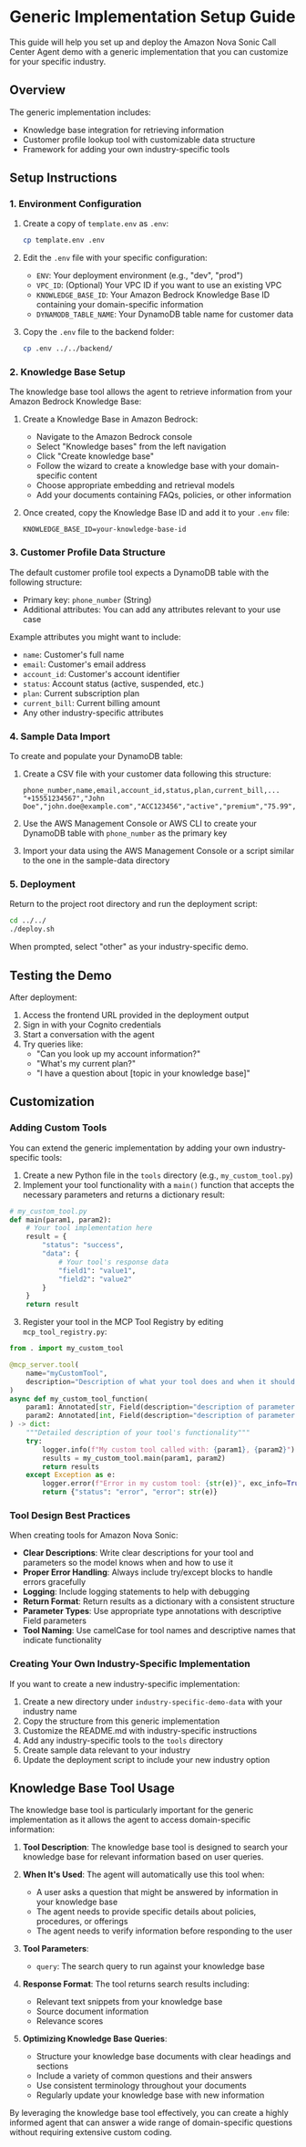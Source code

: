 # Generic Implementation Setup Guide

This guide will help you set up and deploy the Amazon Nova Sonic Call Center Agent demo with a generic implementation that you can customize for your specific industry.

## Overview

The generic implementation includes:
- Knowledge base integration for retrieving information
- Customer profile lookup tool with customizable data structure
- Framework for adding your own industry-specific tools

## Setup Instructions

### 1. Environment Configuration

1. Create a copy of `template.env` as `.env`:
   ```bash
   cp template.env .env
   ```

2. Edit the `.env` file with your specific configuration:
   - `ENV`: Your deployment environment (e.g., "dev", "prod")
   - `VPC_ID`: (Optional) Your VPC ID if you want to use an existing VPC
   - `KNOWLEDGE_BASE_ID`: Your Amazon Bedrock Knowledge Base ID containing your domain-specific information
   - `DYNAMODB_TABLE_NAME`: Your DynamoDB table name for customer data

3. Copy the `.env` file to the backend folder:
   ```bash
   cp .env ../../backend/
   ```

### 2. Knowledge Base Setup

The knowledge base tool allows the agent to retrieve information from your Amazon Bedrock Knowledge Base:

1. Create a Knowledge Base in Amazon Bedrock:
   - Navigate to the Amazon Bedrock console
   - Select "Knowledge bases" from the left navigation
   - Click "Create knowledge base"
   - Follow the wizard to create a knowledge base with your domain-specific content
   - Choose appropriate embedding and retrieval models
   - Add your documents containing FAQs, policies, or other information

2. Once created, copy the Knowledge Base ID and add it to your `.env` file:
   ```
   KNOWLEDGE_BASE_ID=your-knowledge-base-id
   ```

### 3. Customer Profile Data Structure

The default customer profile tool expects a DynamoDB table with the following structure:
- Primary key: `phone_number` (String)
- Additional attributes: You can add any attributes relevant to your use case

Example attributes you might want to include:
- `name`: Customer's full name
- `email`: Customer's email address
- `account_id`: Customer's account identifier
- `status`: Account status (active, suspended, etc.)
- `plan`: Current subscription plan
- `current_bill`: Current billing amount
- Any other industry-specific attributes

### 4. Sample Data Import

To create and populate your DynamoDB table:

1. Create a CSV file with your customer data following this structure:
   ```
   phone_number,name,email,account_id,status,plan,current_bill,...
   "+15551234567","John Doe","john.doe@example.com","ACC123456","active","premium","75.99",...
   ```

2. Use the AWS Management Console or AWS CLI to create your DynamoDB table with `phone_number` as the primary key

3. Import your data using the AWS Management Console or a script similar to the one in the sample-data directory

### 5. Deployment

Return to the project root directory and run the deployment script:
```bash
cd ../../
./deploy.sh
```

When prompted, select "other" as your industry-specific demo.

## Testing the Demo

After deployment:
1. Access the frontend URL provided in the deployment output
2. Sign in with your Cognito credentials
3. Start a conversation with the agent
4. Try queries like:
   - "Can you look up my account information?"
   - "What's my current plan?"
   - "I have a question about [topic in your knowledge base]"

## Customization

### Adding Custom Tools

You can extend the generic implementation by adding your own industry-specific tools:

1. Create a new Python file in the `tools` directory (e.g., `my_custom_tool.py`)
2. Implement your tool functionality with a `main()` function that accepts the necessary parameters and returns a dictionary result:

```python
# my_custom_tool.py
def main(param1, param2):
    # Your tool implementation here
    result = {
        "status": "success",
        "data": {
            # Your tool's response data
            "field1": "value1",
            "field2": "value2"
        }
    }
    return result
```

3. Register your tool in the MCP Tool Registry by editing `mcp_tool_registry.py`:

```python
from . import my_custom_tool

@mcp_server.tool(
    name="myCustomTool",
    description="Description of what your tool does and when it should be used"
)
async def my_custom_tool_function(
    param1: Annotated[str, Field(description="description of parameter 1")],
    param2: Annotated[int, Field(description="description of parameter 2")]
) -> dict:
    """Detailed description of your tool's functionality"""
    try:
        logger.info(f"My custom tool called with: {param1}, {param2}")
        results = my_custom_tool.main(param1, param2)
        return results
    except Exception as e:
        logger.error(f"Error in my custom tool: {str(e)}", exc_info=True)
        return {"status": "error", "error": str(e)}
```

### Tool Design Best Practices

When creating tools for Amazon Nova Sonic:

- **Clear Descriptions**: Write clear descriptions for your tool and parameters so the model knows when and how to use it
- **Proper Error Handling**: Always include try/except blocks to handle errors gracefully
- **Logging**: Include logging statements to help with debugging
- **Return Format**: Return results as a dictionary with a consistent structure
- **Parameter Types**: Use appropriate type annotations with descriptive Field parameters
- **Tool Naming**: Use camelCase for tool names and descriptive names that indicate functionality

### Creating Your Own Industry-Specific Implementation

If you want to create a new industry-specific implementation:

1. Create a new directory under `industry-specific-demo-data` with your industry name
2. Copy the structure from this generic implementation
3. Customize the README.md with industry-specific instructions
4. Add any industry-specific tools to the `tools` directory
5. Create sample data relevant to your industry
6. Update the deployment script to include your new industry option

## Knowledge Base Tool Usage

The knowledge base tool is particularly important for the generic implementation as it allows the agent to access domain-specific information:

1. **Tool Description**: The knowledge base tool is designed to search your knowledge base for relevant information based on user queries.

2. **When It's Used**: The agent will automatically use this tool when:
   - A user asks a question that might be answered by information in your knowledge base
   - The agent needs to provide specific details about policies, procedures, or offerings
   - The agent needs to verify information before responding to the user

3. **Tool Parameters**:
   - `query`: The search query to run against your knowledge base

4. **Response Format**: The tool returns search results including:
   - Relevant text snippets from your knowledge base
   - Source document information
   - Relevance scores

5. **Optimizing Knowledge Base Queries**:
   - Structure your knowledge base documents with clear headings and sections
   - Include a variety of common questions and their answers
   - Use consistent terminology throughout your documents
   - Regularly update your knowledge base with new information

By leveraging the knowledge base tool effectively, you can create a highly informed agent that can answer a wide range of domain-specific questions without requiring extensive custom coding.
